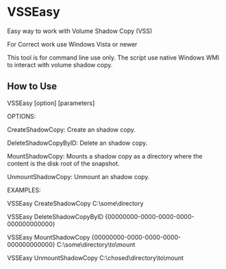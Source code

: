 # VSSEasy
Easy way to work with Volume Shadow Copy (VSS)

For Correct work use Windows Vista or newer

This tool is for command line use only. The script use native Windows WMI to interact with volume shadow copy.

How to Use
----------------

VSSEasy [option] [parameters]

OPTIONS:

CreateShadowCopy:      Create an shadow copy.

DeleteShadowCopyByID:  Delete an shadow copy.

MountShadowCopy:       Mounts a shadow copy as a directory where the content is the disk root of the snapshot.

UnmountShadowCopy:     Unmount an shadow copy.

EXAMPLES:

VSSEasy CreateShadowCopy C:\some\directory

VSSEasy DeleteShadowCopyByID {00000000-0000-0000-0000-000000000000}

VSSEasy MountShadowCopy {00000000-0000-0000-0000-000000000000} C:\some\directory\to\mount

VSSEasy UnmountShadowCopy C:\chosed\directory\to\mount
